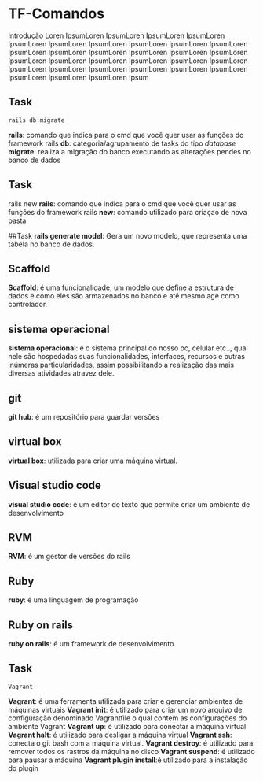 # TF-Comandos

Introdução Loren IpsumLoren IpsumLoren IpsumLoren IpsumLoren IpsumLoren IpsumLoren IpsumLoren IpsumLoren IpsumLoren IpsumLoren IpsumLoren IpsumLoren IpsumLoren IpsumLoren IpsumLoren IpsumLoren IpsumLoren IpsumLoren IpsumLoren IpsumLoren IpsumLoren IpsumLoren IpsumLoren IpsumLoren IpsumLoren IpsumLoren IpsumLoren IpsumLoren IpsumLoren IpsumLoren IpsumLoren Ipsum

## Task
    rails db:migrate
**rails**: comando que indica para o cmd que você quer usar as funções do framework rails
**db**: categoria/agrupamento de tasks do tipo *database*
**migrate**: realiza a migração do banco executando as alterações pendes no banco de dados

## Task
   rails new
**rails**: comando que indica para o cmd que você quer usar as funções do framework rails
**new**: comando utilizado para criaçao de nova pasta

##Task
    **rails generate model**: Gera um novo modelo, que representa uma tabela no banco de dados.

## Scaffold
**Scaffold**: é uma funcionalidade; um modelo que define a estrutura de dados e como eles são armazenados no banco e até mesmo age como controlador.

## sistema operacional

**sistema operacional**: é o sistema principal do nosso pc, celular etc.., qual nele são hospedadas suas funcionalidades, interfaces, recursos e outras inúmeras particularidades, assim possibilitando a realização das mais diversas atividades atravez dele.

## git 

 **git hub**: é um repositório para guardar versões 

## virtual box

**virtual box**: utilizada para criar uma máquina virtual.

## Visual studio code

**visual studio code**: é um editor de texto que permite criar um ambiente de desenvolvimento

## RVM

**RVM**: é um gestor de versões do rails


## Ruby

**ruby**: é uma linguagem de programação

## Ruby on rails 

**ruby on rails**: é um framework de desenvolvimento.



## Task
    Vagrant
**Vagrant**: é uma ferramenta utilizada para criar e gerenciar ambientes de máquinas virtuais
**Vagrant init**: é utilizado para criar  um novo arquivo de configuração denominado Vagrantfile o qual contem as configurações do ambiente Vagrant
**Vagrant up**: é utilizado para conectar a máquina virtual
**Vagrant halt**: é utilizado para desligar a máquina virtual
**Vagrant ssh**: conecta o git bash com a máquina virtual.
**Vagrant destroy**: é utilizado para remover  todos os rastros da máquina no disco
**Vagrant suspend**: é utilizado para pausar a máquina
**Vagrant plugin install**:é utilizado para a instalação do plugin
